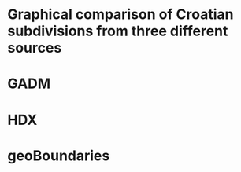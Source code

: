 # Graphical comparison of Croatian subdivisions from three different sources

# GADM



# HDX



# geoBoundaries
